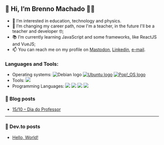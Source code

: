 ## 👋 Hi, I’m Brenno Machado 🏳️‍🌈
- 👀 I’m interested in education, technology and physics.
- 💞️ I’m changing my career path, now I'm a teacher, in the future I'll be a teacher and developer 🤓; 
- 📚 I’m currently learning JavaScript and some frameworks, like ReactJS and VueJS;
- 📫 You can reach me on my profile on [Mastodon](https://masto.donte.com.br/@brenno), [Linkedin](https://www.linkedin.com/in/brennomachado/), [e-mail](mailto:brennomachado@protonmail.com?subject=[from%20GitHub]).

### Languages and Tools:

- Operating systems: <img src="https://img.shields.io/badge/-Debian-A81D33?logo=debian&logoColor=white&style=flat" alt="Debian logo"/></a> <a href="#"><img src="https://img.shields.io/badge/-Ubuntu-E95420?logo=ubuntu&logoColor=white&style=flat" alt="Ubuntu logo"/></a> <a href="#"><img src="https://img.shields.io/badge/-POP!_Os-48B9C7?logo=popos&logoColor=white&style=flat" alt="Pop!_OS logo"/></a><a href="#"></a>
- Tools: <a href="#"><img src="https://img.shields.io/badge/-VSCode-007ACC?logo=visualstudiocode&logoColor=white&style=flat" /></a>
- Programming Languages: <a href="#"><img src="https://img.shields.io/badge/-Python-3776AB?logo=python&logoColor=white&style=flat" /></a>
<a href="#"><img src="https://img.shields.io/badge/-JavaScript-F7DF1E?logo=javascript&logoColor=white&style=flat" /></a>
<a href="#"><img src="https://img.shields.io/badge/-HTML-E34F26?logo=html5&logoColor=white&style=flat" /></a>
<a href="#"><img src="https://img.shields.io/badge/-CSS-1572B6?logo=css3&logoColor=white&style=flat" /></a>

### 📝 Blog posts

<!-- BLOG:START -->
- [15/10 – Dia do Professor](https://blog.brennomachado.com/index.php/2018/10/16/15-10/)
<!-- BLOG:END -->
---
### 📝 Dev.to posts
<!-- DEVTO:START -->
- [Hello, World!](https://dev.to/brenno/hello-world-1onk)
<!-- DEVTO:END -->
